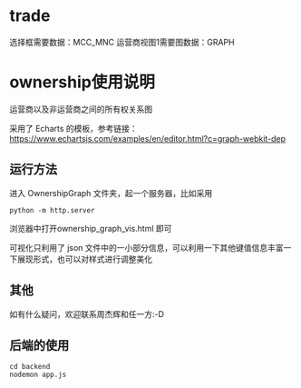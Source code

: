 # trade
选择框需要数据：MCC_MNC
运营商视图1需要图数据：GRAPH

# ownership使用说明

运营商以及非运营商之间的所有权关系图

采用了 Echarts 的模板，参考链接：https://www.echartsjs.com/examples/en/editor.html?c=graph-webkit-dep



## 运行方法

进入 OwnershipGraph 文件夹，起一个服务器，比如采用

```shell
python -m http.server
```

浏览器中打开ownership_graph_vis.html 即可



可视化只利用了 json 文件中的一小部分信息，可以利用一下其他键值信息丰富一下展现形式，也可以对样式进行调整美化



## 其他

如有什么疑问，欢迎联系周杰辉和任一方:-D

## 后端的使用
 ```shell
 cd backend 
 nodemon app.js 
 ```